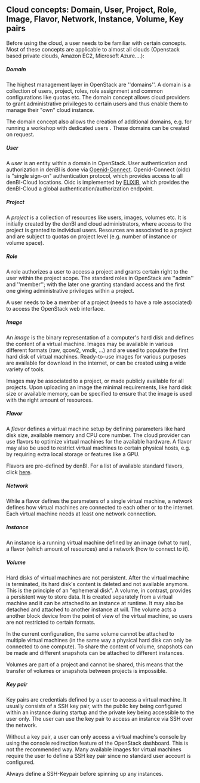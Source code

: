 ## Cloud concepts: Domain, User, Project, Role, Image, Flavor, Network, Instance, Volume, Key pairs

Before using the cloud, a user needs to be familiar with certain concepts. Most of these concepts are applicable to almost all clouds (Openstack based private clouds, Amazon EC2, Microsoft Azure....):

##### Domain

The highest management layer in OpenStack are ''domains''. A domain is a collection of users, project, roles, role assignment and common configurations like quotas etc. The domain concept allows cloud providers to grant administrative privileges to certain users and thus enable them to manage their "own" cloud instance.

The domain concept also allows the creation of additional domains, e.g. for running a workshop with dedicated users . These domains can be created on request.

##### User

A *user* is an entity within a domain in OpenStack.
User authentication and authorization in denBI is done via [Openid-Connect](http://openid.net/connect/). Openid-Connect (oidc) is "single sign-on" authentication protocol, which provides access to all denBI-Cloud locations. Oidc is implemented by [ELIXIR](https://www.elixir-europe.org/), which provides the denBI-Cloud a global authentication/authorization endpoint.


##### Project

A *project* is a collection of resources like users, images, volumes etc. It is initially created by the denBI and cloud administrators, where access to the project is granted to individual users. Resources are associated to a project and are subject to quotas on project level (e.g. number of instance or volume space).

##### Role

A role authorizes a user to access a project and grants certain right to the user within the project scope. The standard roles in OpenStack are ''admin'' and ''member''; with the later one granting standard access and the first one giving administrative privileges within a project.

A user needs to be a member of a project (needs to have a role associated) to access the OpenStack web interface.

##### Image

An *image* is the binary representation of a computer's hard disk and defines the content of a virtual machine. Images may be available in various different formats (raw, qcow2, vmdk, ...) and are used to populate the first hard disk of virtual machines. Ready-to-use images for various purposes are available for download in the internet, or can be created using a wide variety of tools.

Images may be associated to a project, or made publicly available for all projects. Upon uploading an image the minimal requirements, like hard disk size or available memory, can be specified to ensure that the image is used with the right amount of resources.

##### Flavor

A *flavor* defines a virtual machine setup by defining parameters like hard disk size, available memory and CPU core number. The cloud provider can use flavors to optimize virtual machines for the available hardware. A flavor may also be used to restrict virtual machines to certain physical hosts, e.g. by requiring extra local storage or features like a GPU.

Flavors are pre-defined by denBI. For a list of available standard flavors, click [here](./flavors.md).

##### Network

While a flavor defines the parameters of a single virtual machine, a network defines how virtual machines are connected to each other or to the internet. Each virtual machine needs at least one network connection.

##### Instance

An instance is a running virtual machine defined by an image (what to run), a flavor (which amount of resources) and a network (how to connect to it). 

##### Volume

Hard disks of virtual machines are not persistent. After the virtual machine is terminated, its hard disk's content is deleted and not available anymore. This is the principle of an "ephemeral disk". A volume, in contrast, provides a persistent way to store data. It is created separately from a virtual machine and it can be attached to an instance at runtime. It may also be detached and attached to another instance at will. The volume acts a another block device from the point of view of the virtual machine, so users are not restricted to certain formats.

In the current configuration, the same volume cannot be attached to multiple virtual machines (in the same way a physical hard disk can only be connected to one compute). To share the content of volume, snapshots can be made and different snapshots can be attached to different instances.

Volumes are part of a project and cannot be shared, this means that the transfer of volumes or snapshots between projects is impossible.

##### Key pair

Key pairs are credentials defined by a user to access a virtual machine. It usually consists of a SSH key pair, with the public key being configured within an instance during startup and the private key being accessible to the user only. The user can use the key pair to access an instance via SSH over the network.

Without a key pair, a user can only access a virtual machine's console by using the console redirection feature of the OpenStack dashboard. This is not the recommended way. Many available images for virtual machines require the user to define a SSH key pair since no standard user account is configured.

Always define a SSH-Keypair before spinning up any instances.
